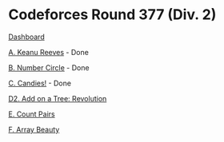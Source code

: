 # Codeforces Round 377 (Div. 2)

[Dashboard](https://codeforces.com/contest/1189)

[A. Keanu Reeves](https://codeforces.com/contest/1189/problem/A) - Done

[B. Number Circle](https://codeforces.com/contest/1189/problem/B) - Done

[C. Candies!](https://codeforces.com/contest/1189/problem/C) - Done

[](https://codeforces.com/contest/1189/problem/D1)

[D2. Add on a Tree: Revolution](https://codeforces.com/contest/1189/problem/D2)

[E. Count Pairs](https://codeforces.com/contest/1189/problem/E)

[F. Array Beauty](https://codeforces.com/contest/1189/problem/F)
